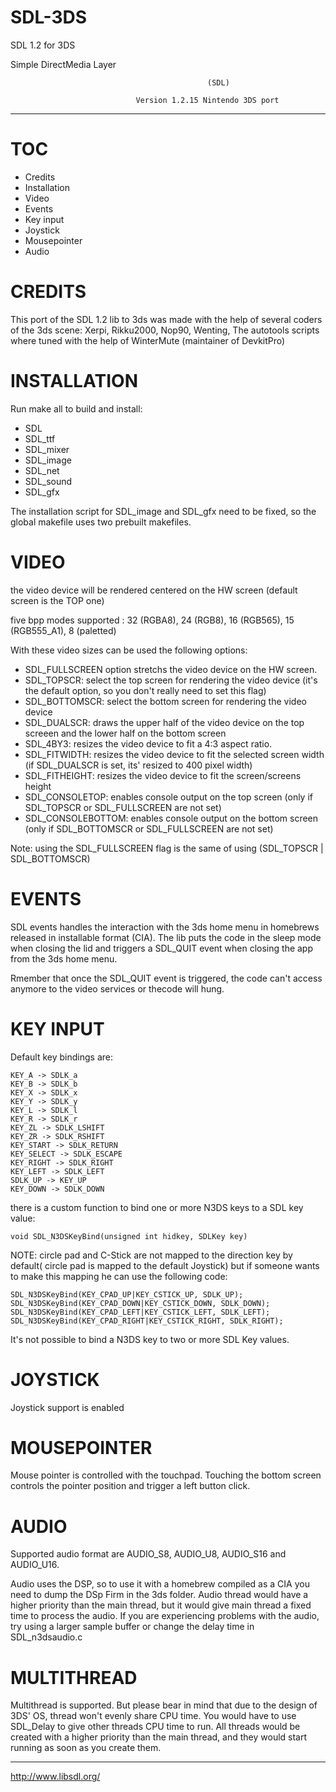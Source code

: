 # SDL-3DS
SDL 1.2 for 3DS

   Simple DirectMedia Layer

												(SDL)

                                Version 1.2.15 Nintendo 3DS port
---

TOC
============

- Credits
- Installation
- Video
- Events
- Key input
- Joystick
- Mousepointer
- Audio

CREDITS
============

This port of the SDL 1.2 lib to 3ds was made with the help of several coders of the 3ds scene: Xerpi, Rikku2000, Nop90, Wenting,
The autotools scripts where tuned with the help of WinterMute (maintainer of DevkitPro)

INSTALLATION
============

Run make all to build and install:
 - SDL
 - SDL_ttf
 - SDL_mixer
 - SDL_image
 - SDL_net
 - SDL_sound
 - SDL_gfx
 
The installation script for SDL_image and SDL_gfx need to be fixed, so the global makefile uses two prebuilt makefiles. 

VIDEO
============

the video device will be rendered centered on the HW screen (default screen is the TOP one) 

five bpp modes supported : 32 (RGBA8), 24 (RGB8), 16 (RGB565), 15 (RGB555_A1), 8 (paletted) 

With these video sizes can be used the following options:

- SDL_FULLSCREEN option stretchs the video device on the HW screen.
- SDL_TOPSCR: select the top screen for rendering the video device (it's the default option, so you don't really need to set this flag)
- SDL_BOTTOMSCR: select the bottom screen for rendering the video device
- SDL_DUALSCR: draws the upper half of the video device on the top screeen and the lower half on the bottom screen
- SDL_4BY3: resizes the video device to fit a 4:3 aspect ratio.
- SDL_FITWIDTH: resizes the video device to fit the selected screen width (if SDL_DUALSCR is set, its' resized to 400 pixel width)
- SDL_FITHEIGHT: resizes the video device to fit the screen/screens height
- SDL_CONSOLETOP: enables console output on the top screen (only if SDL_TOPSCR or SDL_FULLSCREEN are not set)  
- SDL_CONSOLEBOTTOM: enables console output on the bottom screen (only if SDL_BOTTOMSCR or SDL_FULLSCREEN are not set)

Note: using the SDL_FULLSCREEN flag is the same of using (SDL_TOPSCR | SDL_BOTTOMSCR) 

EVENTS
============

SDL events handles the interaction with the 3ds home menu in homebrews released in installable format (CIA). The lib puts the code in the sleep mode when closing the lid and triggers a SDL_QUIT event when closing the app from the 3ds home menu.

Rmember that once the SDL_QUIT event is triggered, the code can't access anymore to the video services or thecode will hung.

KEY INPUT
============

Default key bindings are:

	KEY_A -> SDLK_a
	KEY_B -> SDLK_b
	KEY_X -> SDLK_x
	KEY_Y -> SDLK_y
	KEY_L -> SDLK_l
	KEY_R -> SDLK_r
	KEY_ZL -> SDLK_LSHIFT
	KEY_ZR -> SDLK_RSHIFT
	KEY_START -> SDLK_RETURN
	KEY_SELECT -> SDLK_ESCAPE
	KEY_RIGHT -> SDLK_RIGHT
	KEY_LEFT -> SDLK_LEFT
	SDLK_UP -> KEY_UP
	KEY_DOWN -> SDLK_DOWN
 
there is a custom function to bind one or more N3DS keys to a SDL key value:

	void SDL_N3DSKeyBind(unsigned int hidkey, SDLKey key)

NOTE: circle pad and C-Stick are not mapped to the direction key by default( circle pad is mapped to the default Joystick) but if someone wants to make this mapping he can use the following code:
	
	SDL_N3DSKeyBind(KEY_CPAD_UP|KEY_CSTICK_UP, SDLK_UP);
	SDL_N3DSKeyBind(KEY_CPAD_DOWN|KEY_CSTICK_DOWN, SDLK_DOWN);
	SDL_N3DSKeyBind(KEY_CPAD_LEFT|KEY_CSTICK_LEFT, SDLK_LEFT);
	SDL_N3DSKeyBind(KEY_CPAD_RIGHT|KEY_CSTICK_RIGHT, SDLK_RIGHT);

It's not possible to bind a N3DS key to two or more SDL Key values.

JOYSTICK
============

Joystick support is enabled

MOUSEPOINTER
============

Mouse pointer is controlled with the touchpad. Touching the bottom screen controls the pointer position and trigger a left button click.

AUDIO
============

Supported audio format are AUDIO_S8, AUDIO_U8, AUDIO_S16 and AUDIO_U16.

Audio uses the DSP, so to use it with a homebrew compiled as a CIA you need to dump the DSp Firm in the 3ds folder. 
Audio thread would have a higher priority than the main thread, but it would give main thread a fixed time to process the audio. If you are experiencing problems with the audio, try using a larger sample buffer or change the delay time in SDL_n3dsaudio.c

MULTITHREAD
============

Multithread is supported. But please bear in mind that due to the design of 3DS' OS, thread won't evenly share CPU time. You would have to use SDL_Delay to give other threads CPU time to run. All threads would be created with a higher priority than the main thread, and they would start running as soon as you create them.



---
http://www.libsdl.org/
